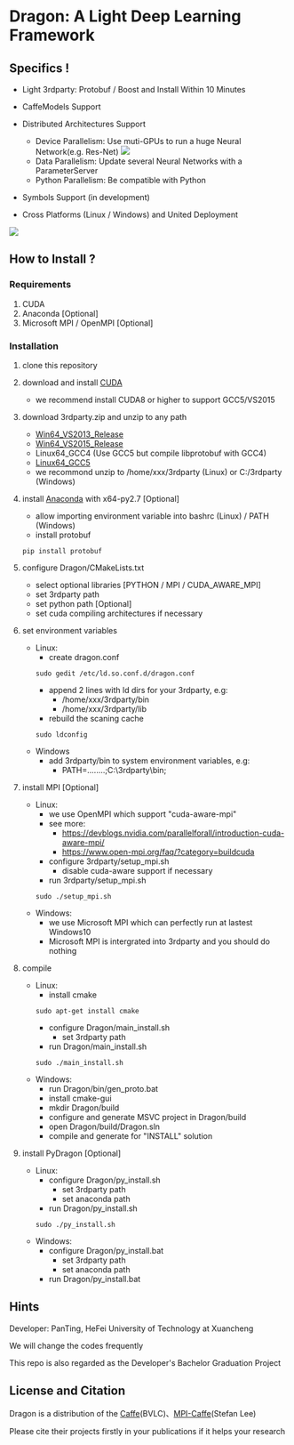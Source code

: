 # Dragon: A Light Deep Learning Framework

## Specifics !
- Light 3rdparty: Protobuf / Boost and Install Within 10 Minutes

- CaffeModels Support

- Distributed Architectures Support
 	- Device Parallelism: Use muti-GPUs to run a huge Neural Network(e.g. Res-Net)
![](http://images.cnblogs.com/cnblogs_com/neopenx/690760/o_mpi.png)
	- Data Parallelism: Update several Neural Networks with a ParameterServer
	- Python Parallelism: Be compatible with Python

- Symbols Support (in development)

- Cross Platforms (Linux / Windows) and United Deployment


![](http://images.cnblogs.com/cnblogs_com/neopenx/690760/o_cross.jpg)

## How to Install ?
### Requirements
1. CUDA
2. Anaconda [Optional]
3. Microsoft MPI / OpenMPI [Optional]

### Installation 
1. clone this repository

2. download and install [CUDA](https://developer.nvidia.com/cuda-toolkit)
	- we recommend install CUDA8 or higher to support GCC5/VS2015

3. download 3rdparty.zip and unzip to any path
	- [Win64_VS2013_Release](http://pan.baidu.com/s/1c28xTsc)
	- [Win64_VS2015_Release](http://pan.baidu.com/s/1dFuiDTv)
	- Linux64_GCC4 (Use GCC5 but compile libprotobuf with GCC4)
	- [Linux64_GCC5](http://pan.baidu.com/s/1geZfRHL)
	- we recommond unzip to /home/xxx/3rdparty (Linux) or C:/3rdparty (Windows)

4. install [Anaconda](https://www.continuum.io/downloads) with x64-py2.7  [Optional]
	- allow importing environment variable into bashrc (Linux) / PATH (Windows)
	- install protobuf
	```Shell
	pip install protobuf
	```

5. configure Dragon/CMakeLists.txt
	- select optional libraries [PYTHON / MPI / CUDA_AWARE_MPI]
	- set 3rdparty path
	- set python path  [Optional]
	- set cuda compiling architectures if necessary

6. set environment variables
	- Linux:
		- create dragon.conf
		```Shell
		sudo gedit /etc/ld.so.conf.d/dragon.conf
		```
		- append 2 lines with ld dirs for your 3rdparty, e.g: 
		 	- /home/xxx/3rdparty/bin
		 	- /home/xxx/3rdparty/lib
		- rebuild the scaning cache
		```Shell 
		sudo ldconfig
		```
	- Windows
		- add 3rdparty/bin to system environment variables, e.g:
			- PATH=........;C:\3rdparty\bin;

7. install MPI [Optional]
	- Linux:
		- we use OpenMPI which support "cuda-aware-mpi"
		- see more: 
			- https://devblogs.nvidia.com/parallelforall/introduction-cuda-aware-mpi/
			- https://www.open-mpi.org/faq/?category=buildcuda
		- configure 3rdparty/setup_mpi.sh
			- disable cuda-aware support if necessary
		- run 3rdparty/setup_mpi.sh
		```Shell
		sudo ./setup_mpi.sh
		```
	- Windows:
		- we use Microsoft MPI which can perfectly run at lastest Windows10
		- Microsoft MPI is intergrated into 3rdparty and you should do nothing

8. compile
	- Linux: 
		- install cmake
		```Shell
  		sudo apt-get install cmake
  		```
  		- configure Dragon/main_install.sh
			- set 3rdparty path
		- run Dragon/main_install.sh
		```Shell
		sudo ./main_install.sh
		```
	- Windows:
	 	- run Dragon/bin/gen_proto.bat
		- install cmake-gui
		- mkdir Dragon/build
		- configure and generate MSVC project in Dragon/build
		- open Dragon/build/Dragon.sln
		- compile and generate for "INSTALL" solution

9. install PyDragon [Optional]
	- Linux:
		- configure Dragon/py_install.sh
			- set 3rdparty path
			- set anaconda path
		- run Dragon/py_install.sh
		```Shell
  		sudo ./py_install.sh
  		```
	- Windows:
		- configure Dragon/py_install.bat
			- set 3rdparty path
			- set anaconda path
		- run Dragon/py_install.bat

## Hints

Developer: PanTing, HeFei University of Technology at Xuancheng

We will change the codes frequently

This repo is also regarded as the Developer's Bachelor Graduation Project

## License and Citation

Dragon is a distribution of the [Caffe](https://github.com/BVLC/caffe)(BVLC)、[MPI-Caffe](https://github.com/steflee/mpi-caffe)(Stefan Lee)

Please cite their projects firstly in your publications if it helps your research

